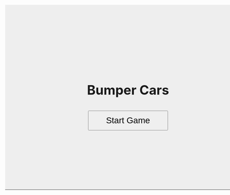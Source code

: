 

<html lang="en">
<head>
  <meta charset="UTF-8">
  <title>Bumper Cars Game</title>
  <style>
    canvas {
      border: 1px solid #333;
      background: #b7b7b7ff;
      display: block;
      margin: 20px auto;
    }
  </style>
</head>
<body>
    <div style="position:relative; width:800px; height:600px; margin:0 auto;">
        <canvas id="gameCanvas" width="800" height="600"></canvas>
        <div id="mainMenu" style="position:absolute;top:0;left:0;width:800px;height:600px;background:#eee;display:flex;flex-direction:column;align-items:center;justify-content:center;z-index:10;">
            <h1 style="font-size:3em;margin-bottom:1em;">Bumper Cars</h1>
            <button id="startBtn" style="font-size:2em;padding:0.5em 2em;">Start Game</button>
        </div>
        <div id="deathScreen" style="position:absolute;top:0;left:0;width:800px;height:600px;background:rgba(0,0,0,0.8);color:white;display:none;flex-direction:column;align-items:center;justify-content:center;z-index:20;">
        <h1 style="font-size:3em;margin-bottom:1em;">You Died</h1>
        <button id="restartBtn" style="font-size:2em;padding:0.5em 2em;">Restart</button>
        </div>
    </div>
  <script type="module">
    import { player, pointAt, move } from './move.js';
    import { camera, updateCamera, setCameraTarget } from './camera.js';
    import { tiles, addTile } from './tile.js';
    import { checkOnscreen } from './screen.js';
    import { distance, updCollide } from './collide.js';
    import { enemy, enemies, addEnemy, updEnemies, spawnEnemies } from './enemy.js';
    const canvas = document.getElementById('gameCanvas');
    const ctx = canvas.getContext('2d');
    const mainMenu = document.getElementById('mainMenu');
    const startBtn = document.getElementById('startBtn');
    const deathScreen = document.getElementById('deathScreen');
    const restartBtn = document.getElementById('restartBtn');
    let gameStarted = false;
    let gameOver = false;
    startBtn.addEventListener('click', () => {
      mainMenu.style.display = 'none';
      gameStarted = true;
      update();
      spawnTiles(3);
    });
    //
    restartBtn.addEventListener('click', () => {
      deathScreen.style.display = 'none';
      resetGame();
      update();
      spawnTiles(3);
    });
    // RESET FUNCTION
    function resetGame() {
      player.x = 0;
      player.y = 0;
      player.xv = 0;
      player.yv = 0;
      player.health = 100;
      player.coins = 0;
      gameOver = false;
      tiles.length = 0; // clear tiles
      playTime = 0;
    }
    //
    const keys = {};
    function keysDetection() {
        if (keys['w']) player.yv -= player.speed;
        if (keys['s']) player.yv += player.speed;
        if (keys['a']) player.xv -= player.speed;
        if (keys['d']) player.xv += player.speed;
    };
    function drawText() {
        ctx.font = '24px Arial';
        ctx.fillStyle = 'black';
        ctx.fillText('Health: ' + player.health, 20, 40);
        ctx.fillText('Coins: ' + player.coins, 20, 68);
    };
    function drawTiles(width,height) {
        for (let i = 0; i < tiles.length; i++) {
            const t = tiles[i];
            if (t.life === 0) {
                t.life += 0.1;
                if (t.life >= 100) {
                    tiles.splice(i,1);
                    i--;
                    continue;
                }
            }
            if (checkOnscreen(t.x, t.y, width, height)) {
                if (t.type === 1) {
                    if (updCollide(player,t,20)) {
                        pointAt(t.x,t.y);
                        move(-1);
                    }
                    ctx.fillStyle = 'grey';
                    ctx.fillRect((t.x-camera.x) + (canvas.width-10), (t.y-camera.y) + (canvas.height-10), 20, 20);
                } else if (t.type === 2) {
                    if (updCollide(player,t,20)) {
                        console.log("collide")
                        player.health -= 1;
                        pointAt(t.x,t.y);
                        move(-5);
                    }
                    ctx.fillStyle = 'red';
                    ctx.fillRect((t.x-camera.x) + (canvas.width/2)-10, (t.y-camera.y) + (canvas.height/2)-10, 20, 20);
                } else if (t.type === 3) {
                    if (updCollide(player,t,20)) {
                        player.coins += 1;
                        tiles.splice(i,1);
                        i--;
                    }
                    ctx.fillStyle = 'yellow';
                    ctx.fillRect((t.x-camera.x) + (canvas.width/2)-5, (t.y-camera.y) + (canvas.height/2)-5, 10, 10);
                }
            }
        }
    };
    function wait(seconds) {
        return new Promise(resolve => setTimeout(resolve, seconds * 1000));
    };
    async function spawnTiles(waitTime) {
        while(true) {
            await wait(waitTime-(playTime/1000));
            console.log(Math.floor(playTime/1000))
            let rand = (Math.random()*2)-1;
            const temp = {
                x: Math.floor(rand*(canvas.width/2-20)+camera.x),
                y: Math.floor(rand*(canvas.height/2-20)+camera.y),
            };
            addTile(temp.x,temp.y,Math.floor((Math.random()+1)*2));
            console.log(tiles)
        }
    };
    function border(width,height) {
        if (Math.abs(player.x) >= width) {
            player.xv *= -1;
            if (player.x > 0) {
                player.x = width;
            } else {
                player.x = -width;
            }
        }
        if (Math.abs(player.y) >= height) {
            player.yv *= -1;
            if (player.y > 0) {
                player.y = height;
            } else {
                player.y = -height;
            }
        }
        ctx.strokeStyle = "black";
        ctx.lineWidth = 4;
        ctx.strokeRect(6-camera.x, 6-camera.y, canvas.width-14, canvas.height-14);
    };
    var playTime = 0;
    function update() {
        if (gameOver) return;
        ctx.clearRect(0,0,canvas.width,canvas.height);
        //
        setCameraTarget(player);
        updateCamera();
        //
        playTime += 0.1;
        drawTiles(canvas.width, canvas.height);
        keysDetection();
        player.xv *= 0.9;
        player.yv *= 0.9;
        player.x += player.xv;
        player.y += player.yv;
        border(canvas.width/2 - 20, canvas.height/2 - 20);
        if (player.health <= 0) {
            player.health = 0;
            gameOver = true;
            deathScreen.style.display = 'flex';
            return;
        }
        ctx.fillStyle = 'blue';
        ctx.fillRect((player.x-camera.x)+(canvas.width/2)-12.5,(player.y-camera.y)+(canvas.height/2)-12.5,25,25);
        drawText();
        requestAnimationFrame(update);
    };
    document.addEventListener('keydown', (e) => {
        keys[e.key.toLowerCase()] = true;
    });
    document.addEventListener('keyup', (e) => {
        keys[e.key.toLowerCase()] = false;
    });
  </script>
</body>
</html>